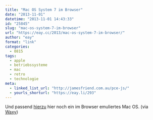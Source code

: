 ```yaml
---
title: "Mac OS System 7 im Browser"
date: "2013-11-01"
datetime: "2013-11-01 14:43:33"
id: "25845"
slug: "mac-os-system-7-im-browser"
url: "https://eay.cc/2013/mac-os-system-7-im-browser/"
author: "eay"
format: "link"
categories:
  - 0815
tags:
  - apple
  - betriebssysteme
  - mac
  - retro
  - technologie
meta:
  - linked_list_url: "http://jamesfriend.com.au/pce-js/"
  - yourls_shorturl: "https://eay.li/293"
---
```


Und passend [hierzu](//eay.cc/2013/windows-1-01-im-browser/) hier noch ein im Browser emuliertes Mac OS. (via [Waxy](http://waxy.org/))
